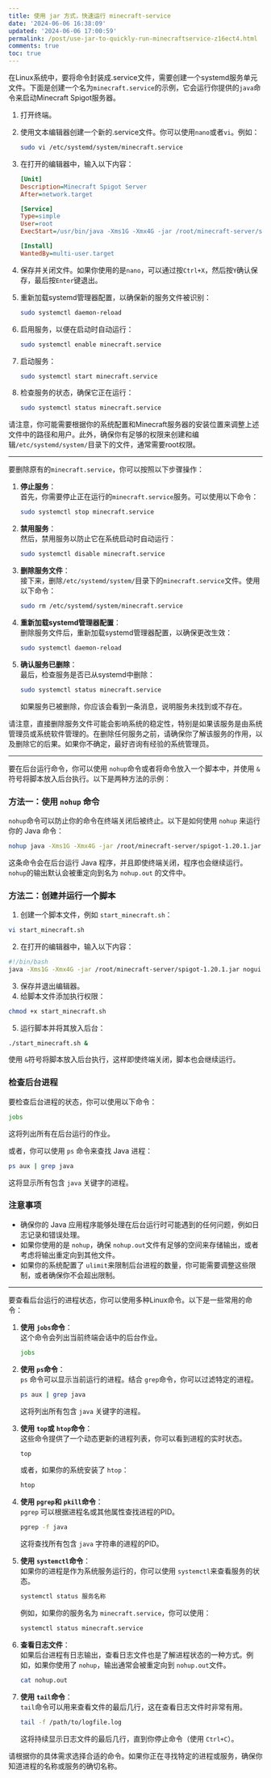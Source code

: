 ```yaml
---
title: 使用 jar 方式，快速运行 minecraft-service
date: '2024-06-06 16:38:09'
updated: '2024-06-06 17:00:59'
permalink: /post/use-jar-to-quickly-run-minecraftservice-z16ect4.html
comments: true
toc: true
---
```


在Linux系统中，要将命令封装成.service文件，需要创建一个systemd服务单元文件。下面是创建一个名为`minecraft.service`​的示例，它会运行你提供的`java`​命令来启动Minecraft Spigot服务器。

1. 打开终端。
2. 使用文本编辑器创建一个新的.service文件。你可以使用`nano`​或者`vi`​。例如：

    ```bash
    sudo vi /etc/systemd/system/minecraft.service
    ```
3. 在打开的编辑器中，输入以下内容：

    ```ini
    [Unit]
    Description=Minecraft Spigot Server
    After=network.target

    [Service]
    Type=simple
    User=root
    ExecStart=/usr/bin/java -Xms1G -Xmx4G -jar /root/minecraft-server/spigot-1.20.1.jar nogui

    [Install]
    WantedBy=multi-user.target
    ```
4. 保存并关闭文件。如果你使用的是`nano`​，可以通过按`Ctrl+X`​，然后按`Y`​确认保存，最后按`Enter`​键退出。
5. 重新加载systemd管理器配置，以确保新的服务文件被识别：

    ```bash
    sudo systemctl daemon-reload
    ```
6. 启用服务，以便在启动时自动运行：

    ```bash
    sudo systemctl enable minecraft.service
    ```
7. 启动服务：

    ```bash
    sudo systemctl start minecraft.service
    ```
8. 检查服务的状态，确保它正在运行：

    ```bash
    sudo systemctl status minecraft.service
    ```

请注意，你可能需要根据你的系统配置和Minecraft服务器的安装位置来调整上述文件中的路径和用户。此外，确保你有足够的权限来创建和编辑`/etc/systemd/system/`​目录下的文件，通常需要root权限。

---

要删除原有的`minecraft.service`​，你可以按照以下步骤操作：

1. **停止服务**：  
    首先，你需要停止正在运行的`minecraft.service`​服务。可以使用以下命令：

    ```bash
    sudo systemctl stop minecraft.service
    ```
2. **禁用服务**：  
    然后，禁用服务以防止它在系统启动时自动运行：

    ```bash
    sudo systemctl disable minecraft.service
    ```
3. **删除服务文件**：  
    接下来，删除`/etc/systemd/system/`​目录下的`minecraft.service`​文件。使用以下命令：

    ```bash
    sudo rm /etc/systemd/system/minecraft.service
    ```
4. **重新加载systemd管理器配置**：  
    删除服务文件后，重新加载systemd管理器配置，以确保更改生效：

    ```bash
    sudo systemctl daemon-reload
    ```
5. **确认服务已删除**：  
    最后，检查服务是否已从systemd中删除：

    ```bash
    sudo systemctl status minecraft.service
    ```

    如果服务已被删除，你应该会看到一条消息，说明服务未找到或不存在。

请注意，直接删除服务文件可能会影响系统的稳定性，特别是如果该服务是由系统管理员或系统软件管理的。在删除任何服务之前，请确保你了解该服务的作用，以及删除它的后果。如果你不确定，最好咨询有经验的系统管理员。

---

要在后台运行命令，你可以使用 `nohup`​ 命令或者将命令放入一个脚本中，并使用 `&`​ 符号将脚本放入后台执行。以下是两种方法的示例：

### 方法一：使用 `nohup`​ 命令

​`nohup`​ 命令可以防止你的命令在终端关闭后被终止。以下是如何使用 `nohup`​ 来运行你的 Java 命令：

```bash
nohup java -Xms1G -Xmx4G -jar /root/minecraft-server/spigot-1.20.1.jar nogui &
```

这条命令会在后台运行 Java 程序，并且即使终端关闭，程序也会继续运行。`nohup`​ 的输出默认会被重定向到名为 `nohup.out`​ 的文件中。

### 方法二：创建并运行一个脚本

1. 创建一个脚本文件，例如 `start_minecraft.sh`​：

```bash
vi start_minecraft.sh
```

2. 在打开的编辑器中，输入以下内容：

```bash
#!/bin/bash
java -Xms1G -Xmx4G -jar /root/minecraft-server/spigot-1.20.1.jar nogui
```

3. 保存并退出编辑器。
4. 给脚本文件添加执行权限：

```bash
chmod +x start_minecraft.sh
```

5. 运行脚本并将其放入后台：

```bash
./start_minecraft.sh &
```

使用 `&`​ 符号将脚本放入后台执行，这样即使终端关闭，脚本也会继续运行。

### 检查后台进程

要检查后台进程的状态，你可以使用以下命令：

```bash
jobs
```

这将列出所有在后台运行的作业。

或者，你可以使用 `ps`​ 命令来查找 Java 进程：

```bash
ps aux | grep java
```

这将显示所有包含 `java`​ 关键字的进程。

### 注意事项

* 确保你的 Java 应用程序能够处理在后台运行时可能遇到的任何问题，例如日志记录和错误处理。
* 如果你使用的是 `nohup`​，确保 `nohup.out`​ 文件有足够的空间来存储输出，或者考虑将输出重定向到其他文件。
* 如果你的系统配置了 `ulimit`​ 来限制后台进程的数量，你可能需要调整这些限制，或者确保你不会超出限制。

---

要查看后台运行的进程状态，你可以使用多种Linux命令。以下是一些常用的命令：

1. **使用** **​`jobs`​**​ **命令**：  
    这个命令会列出当前终端会话中的后台作业。

    ```bash
    jobs
    ```
2. **使用** **​`ps`​**​ **命令**：  
    ​`ps`​ 命令可以显示当前运行的进程。结合 `grep`​ 命令，你可以过滤特定的进程。

    ```bash
    ps aux | grep java
    ```

    这将列出所有包含 `java`​ 关键字的进程。
3. **使用** **​`top`​**​ **或** **​`htop`​**​ **命令**：  
    这些命令提供了一个动态更新的进程列表，你可以看到进程的实时状态。

    ```bash
    top
    ```

    或者，如果你的系统安装了 `htop`​：

    ```bash
    htop
    ```
4. **使用** **​`pgrep`​**​ **和** **​`pkill`​**​ **命令**：  
    ​`pgrep`​ 可以根据进程名或其他属性查找进程的PID。

    ```bash
    pgrep -f java
    ```

    这将查找所有包含 `java`​ 字符串的进程的PID。
5. **使用** **​`systemctl`​**​ **命令**：  
    如果你的进程是作为系统服务运行的，你可以使用 `systemctl`​ 来查看服务的状态。

    ```bash
    systemctl status 服务名称
    ```

    例如，如果你的服务名为 `minecraft.service`​，你可以使用：

    ```bash
    systemctl status minecraft.service
    ```
6. **查看日志文件**：  
    如果后台进程有日志输出，查看日志文件也是了解进程状态的一种方式。例如，如果你使用了 `nohup`​，输出通常会被重定向到 `nohup.out`​ 文件。

    ```bash
    cat nohup.out
    ```
7. **使用** **​`tail`​**​ **命令**：  
    ​`tail`​ 命令可以用来查看文件的最后几行，这在查看日志文件时非常有用。

    ```bash
    tail -f /path/to/logfile.log
    ```

    这将持续显示日志文件的最后几行，直到你停止命令（使用 `Ctrl+C`​）。

请根据你的具体需求选择合适的命令。如果你正在寻找特定的进程或服务，确保你知道进程的名称或服务的确切名称。
